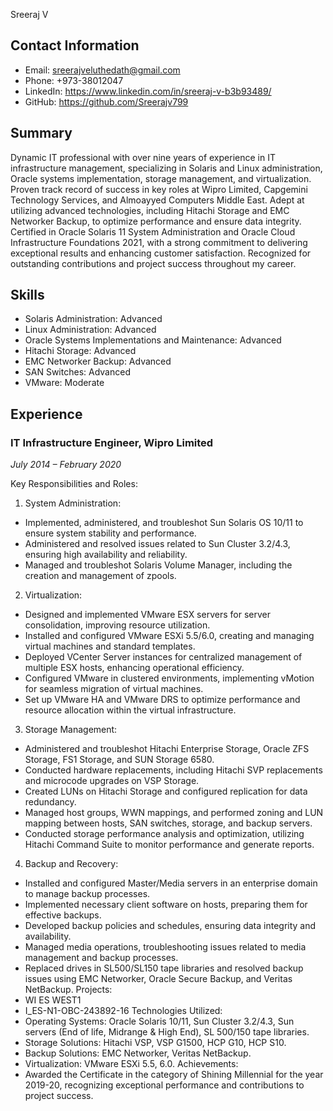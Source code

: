 
Sreeraj V
## Contact Information
- Email: sreerajveluthedath@gmail.com
- Phone: +973-38012047
- LinkedIn: https://www.linkedin.com/in/sreeraj-v-b3b93489/
- GitHub: https://github.com/Sreerajv799

## Summary
Dynamic IT professional with over nine years of experience in IT infrastructure management, specializing in Solaris and Linux administration, Oracle systems implementation, storage management, and virtualization. Proven track record of success in key roles at Wipro Limited, Capgemini Technology Services, and Almoayyed Computers Middle East. Adept at utilizing advanced technologies, including Hitachi Storage and EMC Networker Backup, to optimize performance and ensure data integrity. Certified in Oracle Solaris 11 System Administration and Oracle Cloud Infrastructure Foundations 2021, with a strong commitment to delivering exceptional results and enhancing customer satisfaction. Recognized for outstanding contributions and project success throughout my career.

## Skills
- Solaris Administration: Advanced
- Linux Administration: Advanced
- Oracle Systems Implementations and Maintenance: Advanced
- Hitachi Storage: Advanced
- EMC Networker Backup: Advanced
- SAN Switches: Advanced
- VMware: Moderate

## Experience
### 	IT Infrastructure Engineer, Wipro Limited

*July 2014 – February 2020*

Key Responsibilities and Roles:
1. System Administration:
-	Implemented, administered, and troubleshot Sun Solaris OS 10/11 to ensure system stability and performance.
-	Administered and resolved issues related to Sun Cluster 3.2/4.3, ensuring high availability and reliability.
-	Managed and troubleshot Solaris Volume Manager, including the creation and management of zpools.
2. Virtualization:
-	Designed and implemented VMware ESX servers for server consolidation, improving resource utilization.
-	Installed and configured VMware ESXi 5.5/6.0, creating and managing virtual machines and standard templates.
-	Deployed VCenter Server instances for centralized management of multiple ESX hosts, enhancing operational efficiency.
-	Configured VMware in clustered environments, implementing vMotion for seamless migration of virtual machines.
-	Set up VMware HA and VMware DRS to optimize performance and resource allocation within the virtual infrastructure.
3. Storage Management:
-	Administered and troubleshot Hitachi Enterprise Storage, Oracle ZFS Storage, FS1 Storage, and SUN Storage 6580.
-	Conducted hardware replacements, including Hitachi SVP replacements and microcode upgrades on VSP Storage.
-	Created LUNs on Hitachi Storage and configured replication for data redundancy.
-	Managed host groups, WWN mappings, and performed zoning and LUN mapping between hosts, SAN switches, storage, and backup servers.
-	Conducted storage performance analysis and optimization, utilizing Hitachi Command Suite to monitor performance and generate reports.
4. Backup and Recovery:
-	Installed and configured Master/Media servers in an enterprise domain to manage backup processes.
-	Implemented necessary client software on hosts, preparing them for effective backups.
-	Developed backup policies and schedules, ensuring data integrity and availability.
-	Managed media operations, troubleshooting issues related to media management and backup processes.
-	Replaced drives in SL500/SL150 tape libraries and resolved backup issues using EMC Networker, Oracle Secure Backup, and Veritas NetBackup.
 Projects: 
-	WI ES WEST1
-	I_ES-N1-OBC-243892-16
 Technologies Utilized:
-	Operating Systems: Oracle Solaris 10/11, Sun Cluster 3.2/4.3, Sun servers (End of life, Midrange & High End), SL 500/150 tape libraries.
-	Storage Solutions: Hitachi VSP, VSP G1500, HCP G10, HCP S10.
-	Backup Solutions: EMC Networker, Veritas NetBackup.
-	Virtualization: VMware ESXi 5.5, 6.0.
 Achievements:
-	Awarded the Certificate in the category of Shining Millennial for the year 2019-20, recognizing exceptional performance and contributions to project success.
